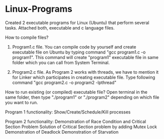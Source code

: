 # Linux-Programs
Created 2 executable programs for Linux (Ubuntu) that perform several tasks. Attached both, executable and c language files.

How to compile files?

1) Program1.c file. 
You can compile code by yourself and create executable file on Ubuntu by typing command "gcc program1.c -o program1". This command will create "program1" executable file in same folder which you can call from System Terminal.

2) Program2.c file. 
As Program 2 works with threads, we have to mention it for Linker which participates in creating executable file. Type following command "gcc program2.c -o program2 -lpthread"

How to run existing (or compiled) executable file?
Open terminal in the same folder, then type "./program1" or "./program2" depending on which file you want to run.

Program 1 functionality:
Show/Create/Schedule/Kill processes

Program 2 functionality:
Demonstration of Race Condition and Critical Section Problem
Solution of Critical Section problem by adding Mutex Lock
Demonstration of Deadlock 
Demonstration of Starvation
